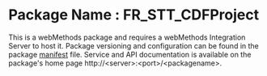 # Package Name : FR_STT_CDFProject
This is a webMethods package and requires a webMethods Integration Server to host it. Package versioning and configuration can be found in the package [manifest](./FR_STT_CDFProject/manifest.v3) file. Service and API documentation is available on the package's home page http://&lt;server&gt;:&lt;port&gt;/&lt;packagename>.
